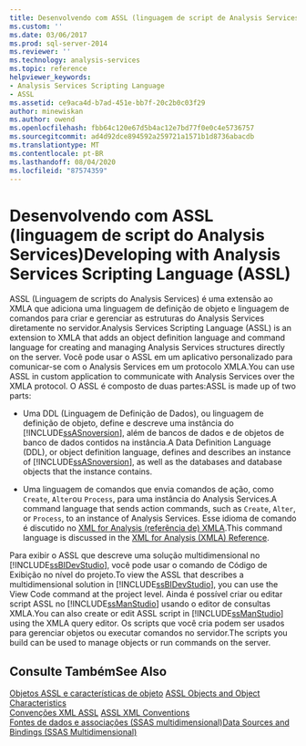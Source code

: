 ```yaml
---
title: Desenvolvendo com ASSL (linguagem de script de Analysis Services) | Microsoft Docs
ms.custom: ''
ms.date: 03/06/2017
ms.prod: sql-server-2014
ms.reviewer: ''
ms.technology: analysis-services
ms.topic: reference
helpviewer_keywords:
- Analysis Services Scripting Language
- ASSL
ms.assetid: ce9aca4d-b7ad-451e-bb7f-20c2b0c03f29
author: minewiskan
ms.author: owend
ms.openlocfilehash: fbb64c120e67d5b4ac12e7bd77f0e0c4e5736757
ms.sourcegitcommit: ad4d92dce894592a259721a1571b1d8736abacdb
ms.translationtype: MT
ms.contentlocale: pt-BR
ms.lasthandoff: 08/04/2020
ms.locfileid: "87574359"
---
```

# <a name="developing-with-analysis-services-scripting-language-assl"></a><span data-ttu-id="b832e-102">Desenvolvendo com ASSL (linguagem de script do Analysis Services)</span><span class="sxs-lookup"><span data-stu-id="b832e-102">Developing with Analysis Services Scripting Language (ASSL)</span></span>
  <span data-ttu-id="b832e-103">ASSL (Linguagem de scripts do Analysis Services) é uma extensão ao XMLA que adiciona uma linguagem de definição de objeto e linguagem de comandos para criar e gerenciar as estruturas do Analysis Services diretamente no servidor.</span><span class="sxs-lookup"><span data-stu-id="b832e-103">Analysis Services Scripting Language (ASSL) is an extension to XMLA that adds an object definition language and command language for creating and managing Analysis Services structures directly on the server.</span></span> <span data-ttu-id="b832e-104">Você pode usar o ASSL em um aplicativo personalizado para comunicar-se com o Analysis Services em um protocolo XMLA.</span><span class="sxs-lookup"><span data-stu-id="b832e-104">You can use ASSL in custom application to communicate with Analysis Services over the XMLA protocol.</span></span> <span data-ttu-id="b832e-105">O ASSL é composto de duas partes:</span><span class="sxs-lookup"><span data-stu-id="b832e-105">ASSL is made up of two parts:</span></span>  
  
-   <span data-ttu-id="b832e-106">Uma DDL (Linguagem de Definição de Dados), ou linguagem de definição de objeto, define e descreve uma instância do [!INCLUDE[ssASnoversion](../../../includes/ssasnoversion-md.md)], além de bancos de dados e de objetos de banco de dados contidos na instância.</span><span class="sxs-lookup"><span data-stu-id="b832e-106">A Data Definition Language (DDL), or object definition language, defines and describes an instance of [!INCLUDE[ssASnoversion](../../../includes/ssasnoversion-md.md)], as well as the databases and database objects that the instance contains.</span></span>  
  
-   <span data-ttu-id="b832e-107">Uma linguagem de comandos que envia comandos de ação, como `Create`, `Alter`ou `Process`, para uma instância do Analysis Services.</span><span class="sxs-lookup"><span data-stu-id="b832e-107">A command language that sends action commands, such as `Create`, `Alter`, or `Process`, to an instance of Analysis Services.</span></span> <span data-ttu-id="b832e-108">Esse idioma de comando é discutido no [XML for Analysis &#40;referência de&#41; XMLA](https://docs.microsoft.com/bi-reference/xmla/xml-for-analysis-xmla-reference).</span><span class="sxs-lookup"><span data-stu-id="b832e-108">This command language is discussed in the [XML for Analysis  &#40;XMLA&#41; Reference](https://docs.microsoft.com/bi-reference/xmla/xml-for-analysis-xmla-reference).</span></span>  
  
 <span data-ttu-id="b832e-109">Para exibir o ASSL que descreve uma solução multidimensional no [!INCLUDE[ssBIDevStudio](../../../includes/ssbidevstudio-md.md)], você pode usar o comando de Código de Exibição no nível do projeto.</span><span class="sxs-lookup"><span data-stu-id="b832e-109">To view the ASSL that describes a multidimensional solution in [!INCLUDE[ssBIDevStudio](../../../includes/ssbidevstudio-md.md)], you can use the View Code command at the project level.</span></span> <span data-ttu-id="b832e-110">Ainda é possível criar ou editar script ASSL no [!INCLUDE[ssManStudio](../../../includes/ssmanstudio-md.md)] usando o editor de consultas XMLA.</span><span class="sxs-lookup"><span data-stu-id="b832e-110">You can also create or edit ASSL script in [!INCLUDE[ssManStudio](../../../includes/ssmanstudio-md.md)] using the XMLA query editor.</span></span> <span data-ttu-id="b832e-111">Os scripts que você cria podem ser usados para gerenciar objetos ou executar comandos no servidor.</span><span class="sxs-lookup"><span data-stu-id="b832e-111">The scripts you build can be used to manage objects or run commands on the server.</span></span>  
  
## <a name="see-also"></a><span data-ttu-id="b832e-112">Consulte Também</span><span class="sxs-lookup"><span data-stu-id="b832e-112">See Also</span></span>  
 <span data-ttu-id="b832e-113">[Objetos ASSL e características de objeto](assl-objects-and-object-characteristics.md) </span><span class="sxs-lookup"><span data-stu-id="b832e-113">[ASSL Objects and Object Characteristics](assl-objects-and-object-characteristics.md) </span></span>  
 <span data-ttu-id="b832e-114">[Convenções XML ASSL](assl-xml-conventions.md) </span><span class="sxs-lookup"><span data-stu-id="b832e-114">[ASSL XML Conventions](assl-xml-conventions.md) </span></span>  
 [<span data-ttu-id="b832e-115">Fontes de dados e associações &#40;SSAS multidimensional&#41;</span><span class="sxs-lookup"><span data-stu-id="b832e-115">Data Sources and Bindings &#40;SSAS Multidimensional&#41;</span></span>](../data-sources-and-bindings-ssas-multidimensional.md)  
  
  
